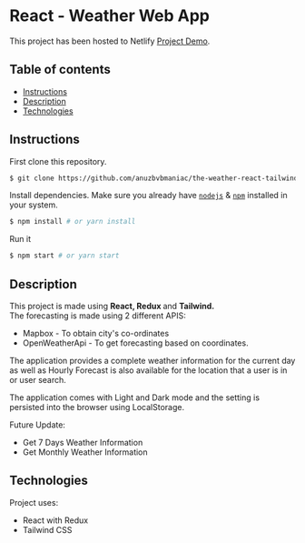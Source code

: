 # React - Weather Web App

This project has been hosted to Netlify [Project Demo](https://weatherappreacttailwind.netlify.app/).

## Table of contents
* [Instructions](#Instructions)
* [Description](#Description)
* [Technologies](#Technologies)

## Instructions

First clone this repository.
```bash
$ git clone https://github.com/anuzbvbmaniac/the-weather-react-tailwind.git
```

Install dependencies. Make sure you already have [`nodejs`](https://nodejs.org/en/) & [`npm`](https://www.npmjs.com/) installed in your system.
```bash
$ npm install # or yarn install
```

Run it
```bash
$ npm start # or yarn start
```

## Description
This project is made using <b>React, Redux </b> and <b>Tailwind.</b> <br>
The forecasting is made using 2 different APIS:
* Mapbox - To obtain city's co-ordinates
* OpenWeatherApi - To get forecasting based on coordinates.

The application provides a complete weather information for the current day as well as Hourly Forecast is also available for the location that a user is in or user search.

The application comes with Light and Dark mode and the setting is persisted into the browser using LocalStorage.

Future Update:
* Get 7 Days Weather Information
* Get Monthly Weather Information

## Technologies
Project uses:
* React with Redux
* Tailwind CSS
